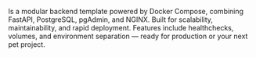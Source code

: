 Is a modular backend template powered by Docker Compose, combining FastAPI, PostgreSQL, pgAdmin, and NGINX.
Built for scalability, maintainability, and rapid deployment. Features include healthchecks, volumes, and environment separation — ready for production or your next pet project.
